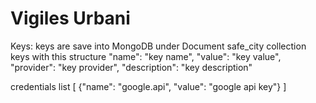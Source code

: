 #  Vigiles Urbani 
Keys:
keys are save into MongoDB under Document safe_city collection keys with this structure
"name": "key name",
"value": "key value",
"provider": "key provider",
"description": "key description"

credentials list [
    {"name": "google.api", "value": "google api key"}
]

